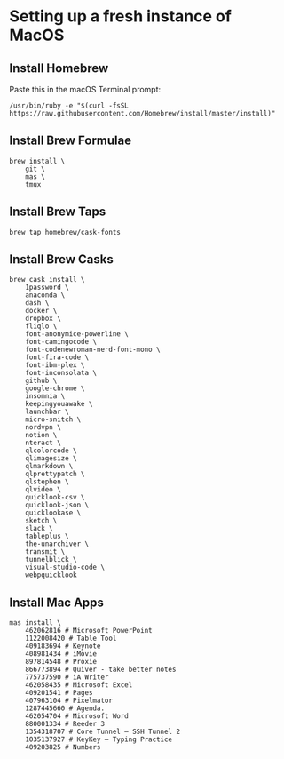 # Setting up a fresh instance of MacOS

## Install Homebrew

Paste this in the macOS Terminal prompt:
``` shell
/usr/bin/ruby -e "$(curl -fsSL https://raw.githubusercontent.com/Homebrew/install/master/install)"
```


## Install Brew Formulae

``` shell
brew install \
    git \
    mas \
    tmux
```

## Install Brew Taps

``` shell
brew tap homebrew/cask-fonts
```

## Install Brew Casks

``` shell
brew cask install \
    1password \
    anaconda \
    dash \
    docker \
    dropbox \
    fliqlo \
    font-anonymice-powerline \
    font-camingocode \
    font-codenewroman-nerd-font-mono \
    font-fira-code \
    font-ibm-plex \
    font-inconsolata \
    github \
    google-chrome \
    insomnia \
    keepingyouawake \
    launchbar \
    micro-snitch \
    nordvpn \
    notion \
    nteract \
    qlcolorcode \
    qlimagesize \
    qlmarkdown \
    qlprettypatch \
    qlstephen \
    qlvideo \
    quicklook-csv \
    quicklook-json \
    quicklookase \
    sketch \
    slack \
    tableplus \
    the-unarchiver \
    transmit \
    tunnelblick \
    visual-studio-code \
    webpquicklook
```

## Install Mac Apps

``` shell
mas install \
    462062816 # Microsoft PowerPoint
    1122008420 # Table Tool
    409183694 # Keynote
    408981434 # iMovie
    897814548 # Proxie
    866773894 # Quiver - take better notes
    775737590 # iA Writer
    462058435 # Microsoft Excel
    409201541 # Pages
    407963104 # Pixelmator
    1287445660 # Agenda.
    462054704 # Microsoft Word
    880001334 # Reeder 3
    1354318707 # Core Tunnel – SSH Tunnel 2
    1035137927 # KeyKey — Typing Practice
    409203825 # Numbers
```